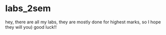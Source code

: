 # labs_2sem
hey, there are all my labs, they are mostly done for highest
marks, so I hope they will you)
good luck!!
